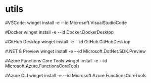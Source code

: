 # utils

#VSCode:
winget install -e --id Microsoft.VisualStudioCode

#Docker
winget install -e --id Docker.DockerDesktop

#GitHub Desktop
winget install -e --id GitHub.GitHubDesktop

#.NET 8 Preview
winget install -e --id Microsoft.DotNet.SDK.Preview

#Azure Functions Core Tools
winget install -e --id Microsoft.Azure.FunctionsCoreTools

#Azure CLI
winget install -e --id Microsoft.Azure.FunctionsCoreTools
